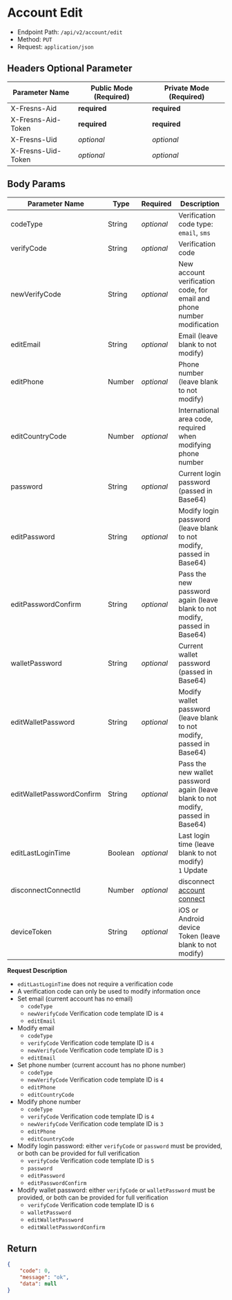 # Account Edit

- Endpoint Path: `/api/v2/account/edit`
- Method: `PUT`
- Request: `application/json`

## Headers Optional Parameter

| Parameter Name | Public Mode (Required) | Private Mode (Required) |
| --- | --- | --- |
| X-Fresns-Aid | **required** | **required** |
| X-Fresns-Aid-Token | **required** | **required** |
| X-Fresns-Uid | *optional* | *optional* |
| X-Fresns-Uid-Token | *optional* | *optional* |

## Body Params

| Parameter Name | Type | Required | Description |
| --- | --- | --- | --- |
| codeType | String | *optional* | Verification code type: `email`, `sms` |
| verifyCode | String | *optional* | Verification code |
| newVerifyCode | String | *optional* | New account verification code, for email and phone number modification |
| editEmail | String | *optional* | Email (leave blank to not modify) |
| editPhone | Number | *optional* | Phone number (leave blank to not modify) |
| editCountryCode | Number | *optional* | International area code, required when modifying phone number |
| password | String | *optional* | Current login password (passed in Base64) |
| editPassword | String | *optional* | Modify login password (leave blank to not modify, passed in Base64) |
| editPasswordConfirm | String | *optional* | Pass the new password again (leave blank to not modify, passed in Base64) |
| walletPassword | String | *optional* | Current wallet password (passed in Base64) |
| editWalletPassword | String | *optional* | Modify wallet password (leave blank to not modify, passed in Base64) |
| editWalletPasswordConfirm | String | *optional* | Pass the new wallet password again (leave blank to not modify, passed in Base64) |
| editLastLoginTime | Boolean | *optional* | Last login time (leave blank to not modify)<br>`1` Update |
| disconnectConnectId | Number | *optional* | disconnect [account connect](../../database/dictionary/connects.md) |
| deviceToken | String | *optional* | iOS or Android device Token (leave blank to not modify) |

**Request Description**

- `editLastLoginTime` does not require a verification code
- A verification code can only be used to modify information once
- Set email (current account has no email)
    - `codeType`
    - `newVerifyCode` Verification code template ID is `4`
    - `editEmail`
- Modify email
    - `codeType`
    - `verifyCode` Verification code template ID is `4`
    - `newVerifyCode` Verification code template ID is `3`
    - `editEmail`
- Set phone number (current account has no phone number)
    - `codeType`
    - `newVerifyCode` Verification code template ID is `4`
    - `editPhone`
    - `editCountryCode`
- Modify phone number
    - `codeType`
    - `verifyCode` Verification code template ID is `4`
    - `newVerifyCode` Verification code template ID is `3`
    - `editPhone`
    - `editCountryCode`
- Modify login password: either `verifyCode` or `password` must be provided, or both can be provided for full verification
    - `verifyCode` Verification code template ID is `5`
    - `password`
    - `editPassword`
    - `editPasswordConfirm`
- Modify wallet password: either `verifyCode` or `walletPassword` must be provided, or both can be provided for full verification
    - `verifyCode` Verification code template ID is `6`
    - `walletPassword`
    - `editWalletPassword`
    - `editWalletPasswordConfirm`

## Return

```json
{
    "code": 0,
    "message": "ok",
    "data": null
}
```
